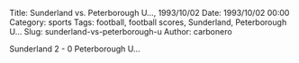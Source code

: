 Title: Sunderland vs. Peterborough U…, 1993/10/02
Date: 1993/10/02 00:00
Category: sports
Tags: football, football scores, Sunderland, Peterborough U…
Slug: sunderland-vs-peterborough-u
Author: carbonero


Sunderland 2 - 0 Peterborough U…
